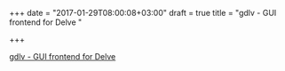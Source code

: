 +++
date = "2017-01-29T08:00:08+03:00"
draft = true
title = "gdlv - GUI frontend for Delve "

+++

<p><a href="https://t.co/cixYBkW13E">gdlv - GUI frontend for Delve </a></p>
